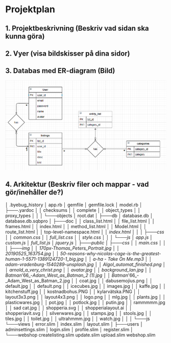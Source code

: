 # Projektplan

## 1. Projektbeskrivning (Beskriv vad sidan ska kunna göra)
## 2. Vyer (visa bildskisser på dina sidor)
## 3. Databas med ER-diagram (Bild)

![ER-diagram](er-diagram.PNG)

## 4. Arkitektur (Beskriv filer och mappar - vad gör/inehåller de?)
│   .byebug_history
│   app.rb
│   gemfile
│   gemfile.lock
│   model.rb
│
├───.yardoc
│   │   checksums
│   │   complete
│   │   object_types
│   │   proxy_types
│   │
│   └───objects
│           root.dat
│
├───db
│       database.db
│       database.db.sqbpro
│
├───doc
│   │   class_list.html
│   │   file_list.html
│   │   frames.html
│   │   index.html
│   │   method_list.html
│   │   Model.html
│   │   route_list.html
│   │   top-level-namespace.html
│   │   _index.html
│   │
│   ├───css
│   │       common.css
│   │       full_list.css
│   │       style.css
│   │
│   └───js
│           app.js
│           custom.js
│           full_list.js
│           jquery.js
│
├───public
│   ├───css
│   │       main.css
│   │
│   ├───img
│   │       170px-Thomas_Peters_Portrait.jpg
│   │       20190525_163754.jpg
│   │       50-reasons-why-nicolas-cage-is-the-greatest-human-1-5571-1389124720-1_big.jpg
│   │       a-ha - Take On Me.mp3
│   │       adam-vradenburg-1540289-unsplash.jpg
│   │       Algol_automat_finished.png
│   │       arnold_a_very_christ.png
│   │       avatar.jpg
│   │       background_lan.jpg
│   │       Batman_'66_-_Adam_West_as_Batman_2 (1).jpg
│   │       Batman_'66_-_Adam_West_as_Batman_2.jpg
│   │       coat.jpg
│   │       dabusemojius.png
│   │       default.jpg
│   │       default.png
│   │       icecubes.jpg
│   │       images.jpg
│   │       kaffe.jpg
│   │       kitchenstuff.jpg
│   │       kostnadbohus.PNG
│   │       kylarvätska.PNG
│   │       layout3x3.png
│   │       layout4x3.png
│   │       logo.png
│   │       mlg.jpg
│   │       plants.jpg
│   │       plasticwares.jpg
│   │       pot.jpg
│   │       potlock.jpg
│   │       putin.jpg
│   │       rammmmm.jpg
│   │       sad cat.jpg
│   │       shopperia.svg
│   │       shopperialayout.ai
│   │       shopperiavit.svg
│   │       silverwares.jpg
│   │       stamps.jpg
│   │       stools.jpg
│   │       tiles.jpg
│   │       toilet.jpg
│   │       ultrahmmm.jpg
│   │       watch.jpg
│   │
│   └───js
└───views
    │   error.slim
    │   index.slim
    │   layout.slim
    │
    ├───users
    │       adminsettings.slim
    │       login.slim
    │       profile.slim
    │       register.slim
    │
    └───webshop
            createlisting.slim
            update.slim
            upload.slim
            webshop.slim
